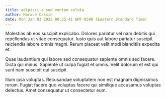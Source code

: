 ```yaml
---
title: adipisci a sed veniam soluta
author: Horace Cassin
date: Mon Jan 03 2022 00:25:41 GMT-0500 (Eastern Standard Time)
---
```

Molestias ab eos suscipit explicabo. Dolores pariatur vel nam debitis qui repellendus ut vitae consequatur. Iusto quis aut labore pariatur suscipit reiciendis labore omnis magni. Rerum placeat velit modi blanditiis expedita et.

 Quas laudantium qui labore sed consequatur sapiente omnis sed facere. Dicta qui minus. Sapiente ut culpa fugiat et omnis. Velit dolorum et est qui sunt nam suscipit qui suscipit.

 Illum ipsa voluptas. Recusandae voluptatem non est magnam dignissimos rerum. Fugiat facere quo voluptas facere qui similique accusamus voluptas delectus. Amet consequatur ut consectetur eum.